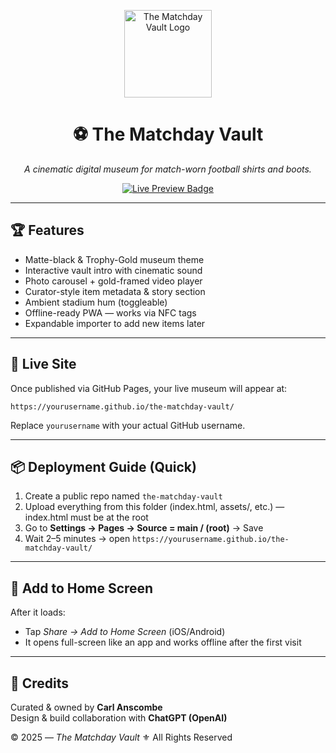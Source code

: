 <p align="center">
  <img src="assets/img/logo-vault.svg" alt="The Matchday Vault Logo" width="140" />
</p>

<h1 align="center">⚽️ The Matchday Vault</h1>
<p align="center">
  <em>A cinematic digital museum for match-worn football shirts and boots.</em>
</p>

<p align="center">
  <a href="https://yourusername.github.io/the-matchday-vault/">
    <img src="https://img.shields.io/badge/Live%20Preview-The%20Matchday%20Vault-gold?style=for-the-badge&color=FFC300&labelColor=000000" alt="Live Preview Badge"/>
  </a>
</p>

---

## 🏆 Features
- Matte-black & Trophy-Gold museum theme
- Interactive vault intro with cinematic sound
- Photo carousel + gold-framed video player
- Curator-style item metadata & story section
- Ambient stadium hum (toggleable)
- Offline-ready PWA — works via NFC tags
- Expandable importer to add new items later

---

## 🚀 Live Site
Once published via GitHub Pages, your live museum will appear at:

```
https://yourusername.github.io/the-matchday-vault/
```

Replace `yourusername` with your actual GitHub username.

---

## 📦 Deployment Guide (Quick)
1) Create a public repo named `the-matchday-vault`
2) Upload everything from this folder (index.html, assets/, etc.) — index.html must be at the root
3) Go to **Settings → Pages → Source = main / (root)** → Save
4) Wait 2–5 minutes → open `https://yourusername.github.io/the-matchday-vault/`

---

## 📱 Add to Home Screen
After it loads:
- Tap *Share → Add to Home Screen* (iOS/Android)
- It opens full-screen like an app and works offline after the first visit

---

## 🧠 Credits
Curated & owned by **Carl Anscombe**  
Design & build collaboration with **ChatGPT (OpenAI)**  

© 2025 — *The Matchday Vault* ⚜️ All Rights Reserved